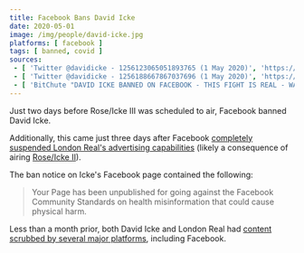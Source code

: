 ```yaml
---
title: Facebook Bans David Icke
date: 2020-05-01
image: /img/people/david-icke.jpg
platforms: [ facebook ]
tags: [ banned, covid ]
sources:
 - [ 'Twitter @davidicke - 1256123065051893765 (1 May 2020)', 'https://archive.vn/okspC' ]
 - [ 'Twitter @davidicke - 1256188667867037696 (1 May 2020)', 'https://archive.vn/ABr4b' ]
 - [ 'BitChute "DAVID ICKE BANNED ON FACEBOOK - THIS FIGHT IS REAL - WATCH ROSE/ICKE III SUN MAY 3 - DIGITAL FREED.." by London Real (1 May 2020)', 'https://www.bitchute.com/video/xeDHYewI_30/' ]
---
```


Just two days before Rose/Icke III was scheduled to air, Facebook banned David Icke.

Additionally, this came just three days after Facebook [completely suspended London Real's advertising capabilities](/events/facebook-suspends-london-real-ad-capabilities/) (likely a consequence of airing [Rose/Icke II](/events/youtube-removes-rose-icke-ii/)).

The ban notice on Icke's Facebook page contained the following:
> Your Page has been unpublished for going against the Facebook Community Standards on health misinformation that could cause physical harm.

Less than a month prior, both David Icke and London Real had [content scrubbed by several major platforms](/events/london-real-and-david-icke-have-content-removed-from-several-major-platforms/), including Facebook.
